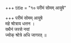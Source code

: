 +++
title = "१० परीमं सोमम् आयुषे"

+++
परीमं सोमम् आयुषे  
महे श्रोत्राय धत्तन ।  
यथैनं जरसे नयां  
ज्योक् श्रोत्रे अधि जागरत् ॥